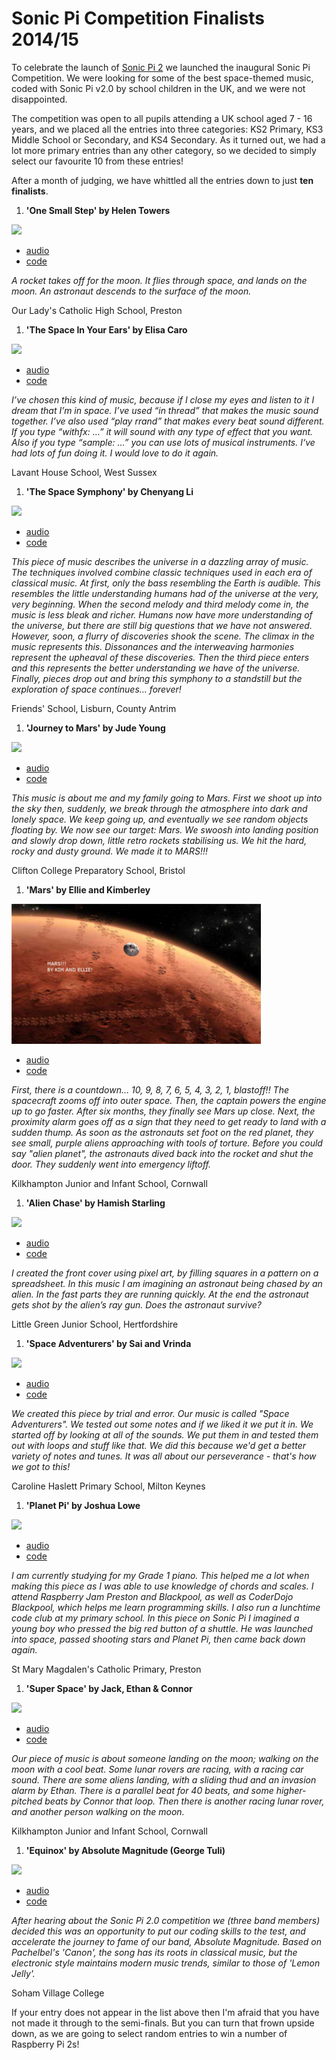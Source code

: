 # Sonic Pi Competition Finalists 2014/15

To celebrate the launch of [Sonic Pi 2](http://www.raspberrypi.org/learning/sonic-pi-competition-2014/) we launched the inaugural Sonic Pi Competition. We were looking for some of the best space-themed music, coded with Sonic Pi v2.0 by school children in the UK, and we were not disappointed. 

The competition was open to all pupils attending a UK school aged 7 - 16 years, and we placed all the entries into three categories: KS2 Primary, KS3 Middle School or Secondary, and KS4 Secondary. As it turned out, we had a lot more primary entries than any other category, so we decided to simply select our favourite 10 from these entries!

After a month of judging, we have whittled all the entries down to just **ten finalists**. 

1. **'One Small Step' by Helen Towers**

  ![](images/one-small-step.png)
  
  - [audio](audio/one-small-step.wav)
  - [code](code/one-small-step.rb)
  
  *A rocket takes off for the moon. It flies through space, and lands on the moon. An astronaut descends to the surface of the moon.*

  Our Lady's Catholic High School, Preston

1. **'The Space In Your Ears' by Elisa Caro**

  ![](images/space-in-your-ears.png)
  
  - [audio](audio/space-in-your-ears.wav)
  - [code](code/space-in-your-ears.rb)
  
  *I’ve chosen this kind of music, because if I close my eyes and listen to it I dream that I’m in space. I’ve used “in thread” that makes the music sound together. I’ve also used “play rrand” that makes every beat sound different. If you type “withfx: …” it will sound with any type of effect that you want. Also if you type “sample: …” you can use lots of musical instruments. I‘ve had lots of fun doing it. I would love to do it again.*

  Lavant House School, West Sussex

1. **'The Space Symphony' by Chenyang Li**

  ![](images/space-symphony.png)
  
  - [audio](audio/space-symphony.wav)
  - [code](code/space-symphony.rb)
  
  *This piece of music describes the universe in a dazzling array of music. The techniques involved combine classic techniques used in each era of classical music. At first, only the bass resembling the Earth is audible. This resembles the little understanding humans had of the universe at the very, very beginning. When the second melody and third melody come in, the music is less bleak and richer. Humans now have more understanding of the universe, but there are still big questions that we have not answered. However, soon, a flurry of discoveries shook the scene. The climax in the music represents this. Dissonances and the interweaving harmonies represent the upheaval of these discoveries. Then the third piece enters and this represents the better understanding we have of the universe. Finally, pieces drop out and bring this symphony to a standstill but the exploration of space continues… forever!*

  Friends' School, Lisburn, County Antrim

1. **'Journey to Mars' by Jude Young**

  ![](images/journey-to-mars.png)
  
  - [audio](audio/journey-to-mars.wav)
  - [code](code/journey-to-mars.rb)
  
  *This music is about me and my family going to Mars. First we shoot up into the sky then, suddenly, we break through the atmosphere into dark and lonely space. We keep going up, and eventually we see random objects floating by. We now see our target: Mars. We swoosh into landing position and slowly drop down, little retro rockets stabilising us. We hit the hard, rocky and dusty ground. We made it to MARS!!!*
  
  Clifton College Preparatory School, Bristol

1. **'Mars' by Ellie and Kimberley**

  ![](images/mars.png)
  
  - [audio](audio/mars.wav)
  - [code](code/mars.rb)
  
  *First, there is a countdown… 10, 9, 8, 7, 6, 5, 4, 3, 2, 1, blastoff!! The spacecraft zooms off into outer space. Then, the captain powers the engine up to go faster. After six months, they finally see Mars up close. Next, the proximity alarm goes off as a sign that they need to get ready to land with a sudden thump. As soon as the astronauts set foot on the red planet, they see small, purple aliens approaching with tools of torture. Before you could say "alien planet", the astronauts dived back into the rocket and shut the door. They suddenly went into emergency liftoff.*

  Kilkhampton Junior and Infant School, Cornwall  

1. **'Alien Chase' by Hamish Starling**

  ![](images/alien-chase.png)
  
  - [audio](audio/alien-chase.wav)
  - [code](code/alien-chase.rb)
  
  *I created the front cover using pixel art, by filling squares in a pattern on a spreadsheet. In this music I am imagining an astronaut being chased by an alien. In the fast parts they are running quickly. At the end the astronaut gets shot by the alien’s ray gun. Does the astronaut survive?*
  
  Little Green Junior School, Hertfordshire

1. **'Space Adventurers' by Sai and Vrinda**

  ![](images/space-adventurers.png)

  - [audio](audio/space-adventurers.wav)
  - [code](code/space-adventurers.rb)
  
  *We created this piece by trial and error. Our music is called "Space Adventurers". We tested out some notes and if we liked it we put it in. We started off by looking at all of the sounds. We put them in and tested them out with loops and stuff like that. We did this because we'd get a better variety of notes and tunes. It was all about our perseverance - that's how we got to this!*
  
  Caroline Haslett Primary School, Milton Keynes

1. **'Planet Pi' by Joshua Lowe**

  ![](images/planet-pi.jpg)
  
  - [audio](audio/planet-pi.wav)
  - [code](code/planet-pi.rb)
  
  *I am currently studying for my Grade 1 piano. This helped me a lot when making this piece as I was able to use knowledge of chords and scales. I attend Raspberry Jam Preston and Blackpool, as well as CoderDojo Blackpool, which helps me learn programming skills. I also run a lunchtime code club at my primary school. In this piece on Sonic Pi I imagined a young boy who pressed the big red button of a shuttle. He was launched into space, passed shooting stars and Planet Pi, then came back down again.*

  St Mary Magdalen's Catholic Primary, Preston
  
1. **'Super Space' by Jack, Ethan & Connor**

  ![](images/super-space.png)
  
  - [audio](audio/super-space.wav)
  - [code](code/super-space.rb)
  
  *Our piece of music is about someone landing on the moon; walking on the moon with a cool beat. Some lunar rovers are racing, with a racing car sound. There are some aliens landing, with a sliding thud and an invasion alarm by Ethan. There is a parallel beat for 40 beats, and some higher-pitched beats by Connor that loop. Then there is another racing lunar rover, and another person walking on the moon.*

  Kilkhampton Junior and Infant School, Cornwall

1. **'Equinox' by Absolute Magnitude (George Tuli)**

  ![](images/equinox.png)
  
  - [audio](audio/equinox.wav)
  - [code](code/equinox.rb)
  
  *After hearing about the Sonic Pi 2.0 competition we (three band members) decided this was an opportunity to put our coding skills to the test, and accelerate the journey to fame of our band, Absolute Magnitude. Based on Pachelbel's 'Canon', the song has its roots in classical music, but the electronic style maintains modern music trends, similar to those of 'Lemon Jelly'.*

  Soham Village College

If your entry does not appear in the list above then I'm afraid that you have not made it through to the semi-finals. But you can turn that frown upside down, as we are going to select random entries to win a number of Raspberry Pi 2s! 
